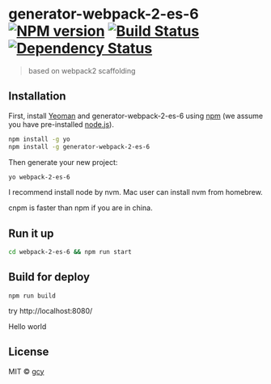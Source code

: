 # generator-webpack-2-es-6 [![NPM version][npm-image]][npm-url] [![Build Status][travis-image]][travis-url] [![Dependency Status][daviddm-image]][daviddm-url]
> based on webpack2  scaffolding

## Installation

First, install [Yeoman](http://yeoman.io) and generator-webpack-2-es-6 using [npm](https://www.npmjs.com/) (we assume you have pre-installed [node.js](https://nodejs.org/)).

```bash
npm install -g yo
npm install -g generator-webpack-2-es-6
```

Then generate your new project:

```bash
yo webpack-2-es-6
```

I recommend install node by nvm. Mac user can install nvm from homebrew.

cnpm is faster than npm  if you are in china.

## Run it up
```bash
cd webpack-2-es-6 && npm run start
```
## Build for deploy

```
npm run build
```
 try http://localhost:8080/
 
Hello world


## License

MIT © [gcy](https://segmentfault.com/blog/gcystar)


[npm-image]: https://badge.fury.io/js/generator-webpack-2-es-6.svg
[npm-url]: https://npmjs.org/package/generator-webpack-2-es-6
[travis-image]: https://travis-ci.org/gcyStar/generator-webpack-2-es-6.svg?branch=master
[travis-url]: https://travis-ci.org/gcyStar/generator-webpack-2-es-6
[daviddm-image]: https://david-dm.org/gcyStar/generator-webpack-2-es-6.svg?theme=shields.io
[daviddm-url]: https://david-dm.org/gcyStar/generator-webpack-2-es-6
